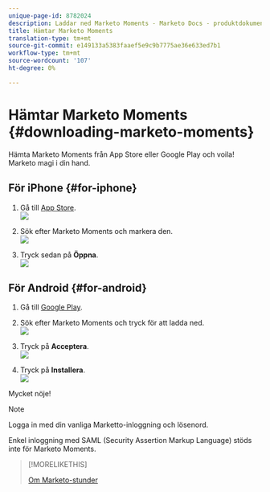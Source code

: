 ```yaml
---
unique-page-id: 8782024
description: Laddar ned Marketo Moments - Marketo Docs - produktdokumentation
title: Hämtar Marketo Moments
translation-type: tm+mt
source-git-commit: e149133a5383faaef5e9c9b7775ae36e633ed7b1
workflow-type: tm+mt
source-wordcount: '107'
ht-degree: 0%

---
```



# Hämtar Marketo Moments {#downloading-marketo-moments}

Hämta Marketo Moments från App Store eller Google Play och voila! Marketo magi i din hand.

## För iPhone {#for-iphone}

1. Gå till [App Store](https://itunes.apple.com/us/genre/ios/id36?mt=8).\
   ![](assets/image2015-7-15-14-3a52-3a13.png)

1. Sök efter Marketo Moments och markera den.\
   ![](assets/image2015-7-7-17-3a19-3a7.png)

1. Tryck sedan på **Öppna**.\
   ![](assets/image2015-7-7-17-3a20-3a51.png)

## För Android {#for-android}

1. Gå till [Google Play](https://play.google.com/store?hl=en).
1. Sök efter Marketo Moments och tryck för att ladda ned.\
   ![](assets/image2015-7-14-9-3a6-3a34.png)

1. Tryck på **Acceptera**.\
   ![](assets/image2015-7-7-16-3a41-3a47.png)

1. Tryck på **Installera**.\
   ![](assets/image2015-7-7-16-3a43-3a21.png)

Mycket nöje!

>[!NOTE]
>
>Logga in med din vanliga Marketto-inloggning och lösenord.
>
>Enkel inloggning med SAML (Security Assertion Markup Language) stöds inte för Marketo Moments.

>[!MORELIKETHIS]
>
>[Om Marketo-stunder](../../../../../product-docs/core-marketo-concepts/mobile-apps/marketo-moments/understanding-moments/understanding-marketo-moments.md)

